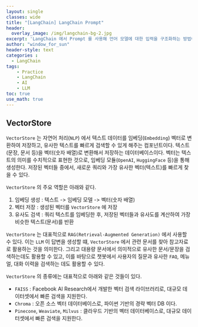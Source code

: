 ```yaml
--- 
layout: single
classes: wide
title: "[LangChain] LangChain Prompt"
header:
  overlay_image: /img/langchain-bg-2.jpg
excerpt: 'LangChain 에서 Prompt 를 사용해 언어 모델에 대한 입력을 구조화하는 방법에 대해 알아보자'
author: "window_for_sun"
header-style: text
categories :
  - LangChain
tags:
    - Practice
    - LangChain
    - AI
    - LLM
toc: true
use_math: true
---  
```


## VectorStore
`VectorStore` 는 자연어 처리(`NLP`) 에서 텍스트 데이터를 임베딩(`Embedding`) 벡터로 변환하여 저장하고, 
유사한 텍스트를 빠르게 검색할 수 있게 해주는 컴포넌트이다. 
텍스트(문장, 문서 등)을 벡터(숫자 배열)로 변환해서 저장하는 데이터베이스이다. 
벡터는 텍스트의 의미를 수치적으로 표현한 것으로, 임베딩 모듈(`OpenAI`, `HuggingFace` 등)을 통해 생성한다. 
저장된 벡터들 중에서, 새로운 쿼리와 가장 유사한 벡터(텍스트)를 빠르게 찾을 수 있다. 

`VectorStore` 의 주요 역할은 아래와 같다. 

1. 임베딩 생성 : 텍스트 -> 임베딩 모델 -> 벡터(숫자 배열)
2. 벡터 저장 : 생성된 벡터를 `VectorStore` 에 저장
3. 유사도 검색 : 쿼리 텍스트를 임베딩한 후, 저장된 벡터들과 유사도를 계산하여 가장 비슷한 텍스트(문서)를 반환

`VectorStore` 는 대표적으로 `RAG(Retrieval-Augmented Generation)` 에서 사용할 수 있다. 
이는 `LLM` 이 답변을 생성할 떄, `VectorStore` 에서 관련 문서를 찾아 참고자료로 활용하는 것을 의미한다. 
그리고 대용량 문서에서 의미적으로 유사한 문서/문장을 검색하는데도 활용할 수 있고, 
이를 바탕으로 챗봇에서 사용자의 질문과 유사한 `FAQ`, 메뉴얼, 대화 이력을 검색하는 데도 활용할 수 있다.  

`VectorStore` 의 종류에는 대표적으로 아래와 같은 것들이 있다. 

- `FAISS` : Facebook AI Research에서 개발한 벡터 검색 라이브러리로, 대규모 데이터셋에서 빠른 검색을 지원한다.
- `Chroma` : 오픈 소스 벡터 데이터베이스로, 파이썬 기반의 경략 벡터 DB 이다. 
- `Pinecone`, `Weaviate`, `Milvus` : 클라우드 기반의 벡터 데이터베이스로, 대규모 데이터셋에서 빠른 검색을 지원한다. 


